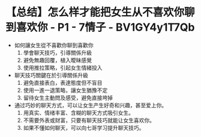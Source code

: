 # 【总结】怎么样才能把女生从不喜欢你聊到喜欢你 - P1 - 7情子 - BV1GY4y1T7Qb

-   如何讓女生從不喜歡你聊到喜歡你
    1.  學會聊天技巧，引導關係升級
    2.  避免無趣回覆，植入曖昧感覺
    3.  使用推拉策略，引起女生情緒投入
-   聊天技巧關鍵在於引導關係升級
    1.  避免直接表白，表達態度但不盲目
    2.  使用一進一退策略，讓女生猶豫不定
    3.  留待女生主動問及感受，避免直接垮掉
-   通过巧妙的聊天方式，可以让女生产生好奇和兴趣，甚至爱上你。
    1.  用真实、情绪丰富、含糊的聊天方式吸引女生。
    2.  不需要外表或财富，只要有聊天技巧就能让女生喜欢你。
    3.  如果不懂如何聊天，可以向七哥学习提升聊天技巧。